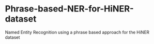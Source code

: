 # Phrase-based-NER-for-HiNER-dataset
Named Entity Recognition using a phrase based approach for the HiNER dataset
